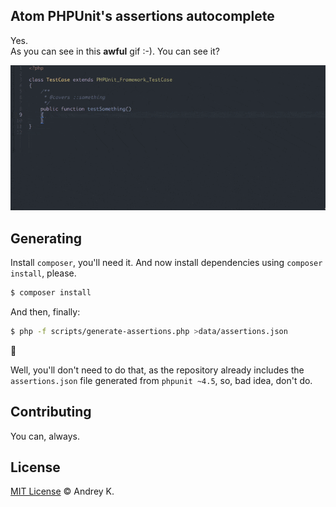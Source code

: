 ## Atom PHPUnit's assertions autocomplete
Yes. <br />
As you can see in this **awful** gif :-). You can see it?

![autocomplete-PHPUnit](./autocomplete-PHPUnit.gif)

## Generating
Install `composer`, you'll need it. And now install  dependencies using `composer install`, please.
```sh
$ composer install
```

And then, finally:

```sh
$ php -f scripts/generate-assertions.php >data/assertions.json
```

:beers:

Well, you'll don't need to do that, as the repository already includes the `assertions.json` file generated from `phpunit ~4.5`, so, bad idea, don't do.

## Contributing
You can, always.

## License
[MIT License](http://andreyknupp.mit-license.org/) © Andrey K.
